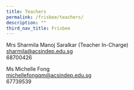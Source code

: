 ```yaml
---
title: Teachers
permalink: /frisbee/teachers/
description: ""
third_nav_title: Frisbee
---
```

Mrs Sharmila Manoj Saralkar (Teacher In-Charge) <br>
[sharmila@acsindep.edu.sg](mailto:sharmila@acsindep.edu.sg) <br>
68700426

Ms Michelle Fong <br>
[michellefongqm@acsindep.edu.sg](mailto:doreenangbl@acsindep.edu.sg) <br>
67739539